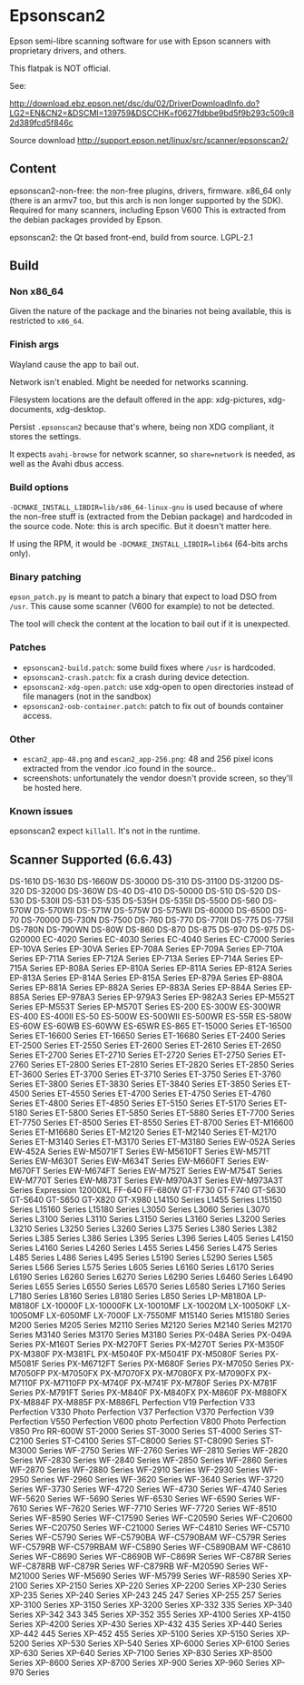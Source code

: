 Epsonscan2
==========

Epson semi-libre scanning software for use with Epson scanners with
proprietary drivers, and others.

This flatpak is NOT official.

See:

http://download.ebz.epson.net/dsc/du/02/DriverDownloadInfo.do?LG2=EN&CN2=&DSCMI=139759&DSCCHK=f0627fdbbe9bd5f9b293c509c82d389fcd5f846c

Source download
http://support.epson.net/linux/src/scanner/epsonscan2/

Content
-------

epsonscan2-non-free: the non-free plugins, drivers, firmware. x86_64
only (there is an armv7 too, but this arch is non longer supported by
the SDK). Required for many scanners, including Epson V600 This is
extracted from the debian packages provided by Epson.

epsonscan2: the Qt based front-end, build from source. LGPL-2.1

Build
-----

### Non x86_64

Given the nature of the package and the binaries not being available,
this is restricted to `x86_64`.

### Finish args

Wayland cause the app to bail out.

Network isn't enabled. Might be needed for networks scanning.

Filesystem locations are the default offered in the app: xdg-pictures,
xdg-documents, xdg-desktop.

Persist `.epsonscan2` because that's where, being non XDG compliant,
it stores the settings.

It expects `avahi-browse` for network scanner, so `share=network` is
needed, as well as the Avahi dbus access.

### Build options

`-DCMAKE_INSTALL_LIBDIR=lib/x86_64-linux-gnu` is used because of where
the non-free stuff is (extracted from the Debian package) and
hardcoded in the source code. Note: this is arch specific. But it doesn't
matter here.

If using the RPM, it would be `-DCMAKE_INSTALL_LIBDIR=lib64` (64-bits
archs only).

### Binary patching

`epson_patch.py` is meant to patch a binary that expect to load DSO
from `/usr`. This cause some scanner (V600 for example) to not be
detected.

The tool will check the content at the location to bail out if it is
unexpected.

### Patches

- `epsonscan2-build.patch`: some build fixes where `/usr` is hardcoded.
- `epsonscan2-crash.patch`: fix a crash during device detection.
- `epsonscan2-xdg-open.patch`: use xdg-open to open directories
instead of file managers (not in the sandbox)
- `epsonscan2-oob-container.patch`: patch to fix out of bounds
container access.

### Other

- `escan2_app-48.png` and `escan2_app-256.png`: 48 and 256 pixel icons
extracted from the vendor .ico found in the source..
- screenshots: unfortunately the vendor doesn't provide screen, so
they'll be hosted here.

### Known issues

epsonscan2 expect `killall`. It's not in the runtime.

Scanner Supported (6.6.43)
--------------------------

DS-1610
DS-1630
DS-1660W
DS-30000
DS-310
DS-31100
DS-31200
DS-320
DS-32000
DS-360W
DS-40
DS-410
DS-50000
DS-510
DS-520
DS-530
DS-530II
DS-531
DS-535
DS-535H
DS-535II
DS-5500
DS-560
DS-570W
DS-570WII
DS-571W
DS-575W
DS-575WII
DS-60000
DS-6500
DS-70
DS-70000
DS-730N
DS-7500
DS-760
DS-770
DS-770II
DS-775
DS-775II
DS-780N
DS-790WN
DS-80W
DS-860
DS-870
DS-875
DS-970
DS-975
DS-G20000
EC-4020 Series
EC-4030 Series
EC-4040 Series
EC-C7000 Series
EP-10VA Series
EP-30VA Series
EP-708A Series
EP-709A Series
EP-710A Series
EP-711A Series
EP-712A Series
EP-713A Series
EP-714A Series
EP-715A Series
EP-808A Series
EP-810A Series
EP-811A Series
EP-812A Series
EP-813A Series
EP-814A Series
EP-815A Series
EP-879A Series
EP-880A Series
EP-881A Series
EP-882A Series
EP-883A Series
EP-884A Series
EP-885A Series
EP-978A3 Series
EP-979A3 Series
EP-982A3 Series
EP-M552T Series
EP-M553T Series
EP-M570T Series
ES-200
ES-300W
ES-300WR
ES-400
ES-400II
ES-50
ES-500W
ES-500WII
ES-500WR
ES-55R
ES-580W
ES-60W
ES-60WB
ES-60WW
ES-65WR
ES-865
ET-15000 Series
ET-16500 Series
ET-16600 Series
ET-16650 Series
ET-16680 Series
ET-2400 Series
ET-2500 Series
ET-2550 Series
ET-2600 Series
ET-2610 Series
ET-2650 Series
ET-2700 Series
ET-2710 Series
ET-2720 Series
ET-2750 Series
ET-2760 Series
ET-2800 Series
ET-2810 Series
ET-2820 Series
ET-2850 Series
ET-3600 Series
ET-3700 Series
ET-3710 Series
ET-3750 Series
ET-3760 Series
ET-3800 Series
ET-3830 Series
ET-3840 Series
ET-3850 Series
ET-4500 Series
ET-4550 Series
ET-4700 Series
ET-4750 Series
ET-4760 Series
ET-4800 Series
ET-4850 Series
ET-5150 Series
ET-5170 Series
ET-5180 Series
ET-5800 Series
ET-5850 Series
ET-5880 Series
ET-7700 Series
ET-7750 Series
ET-8500 Series
ET-8550 Series
ET-8700 Series
ET-M16600 Series
ET-M16680 Series
ET-M2120 Series
ET-M2140 Series
ET-M2170 Series
ET-M3140 Series
ET-M3170 Series
ET-M3180 Series
EW-052A Series
EW-452A Series
EW-M5071FT Series
EW-M5610FT Series
EW-M571T Series
EW-M630T Series
EW-M634T Series
EW-M660FT Series
EW-M670FT Series
EW-M674FT Series
EW-M752T Series
EW-M754T Series
EW-M770T Series
EW-M873T Series
EW-M970A3T Series
EW-M973A3T Series
Expression 12000XL
FF-640
FF-680W
GT-F730
GT-F740
GT-S630
GT-S640
GT-S650
GT-X820
GT-X980
L14150 Series
L1455 Series
L15150 Series
L15160 Series
L15180 Series
L3050 Series
L3060 Series
L3070 Series
L3100 Series
L3110 Series
L3150 Series
L3160 Series
L3200 Series
L3210 Series
L3250 Series
L3260 Series
L375 Series
L380 Series
L382 Series
L385 Series
L386 Series
L395 Series
L396 Series
L405 Series
L4150 Series
L4160 Series
L4260 Series
L455 Series
L456 Series
L475 Series
L485 Series
L486 Series
L495 Series
L5190 Series
L5290 Series
L565 Series
L566 Series
L575 Series
L605 Series
L6160 Series
L6170 Series
L6190 Series
L6260 Series
L6270 Series
L6290 Series
L6460 Series
L6490 Series
L655 Series
L6550 Series
L6570 Series
L6580 Series
L7160 Series
L7180 Series
L8160 Series
L8180 Series
L850 Series
LP-M8180A
LP-M8180F
LX-10000F
LX-10000FK
LX-10010MF
LX-10020M
LX-10050KF
LX-10050MF
LX-6050MF
LX-7000F
LX-7550MF
M15140 Series
M15180 Series
M200 Series
M205 Series
M2110 Series
M2120 Series
M2140 Series
M2170 Series
M3140 Series
M3170 Series
M3180 Series
PX-048A Series
PX-049A Series
PX-M160T Series
PX-M270FT Series
PX-M270T Series
PX-M350F
PX-M380F
PX-M381FL
PX-M5040F
PX-M5041F
PX-M5080F Series
PX-M5081F Series
PX-M6712FT Series
PX-M680F Series
PX-M7050 Series
PX-M7050FP
PX-M7050FX
PX-M7070FX
PX-M7080FX
PX-M7090FX
PX-M7110F
PX-M7110FP
PX-M740F
PX-M741F
PX-M780F Series
PX-M781F Series
PX-M791FT Series
PX-M840F
PX-M840FX
PX-M860F
PX-M880FX
PX-M884F
PX-M885F
PX-M886FL
Perfection V19
Perfection V33
Perfection V330 Photo
Perfection V37
Perfection V370
Perfection V39
Perfection V550
Perfection V600 photo
Perfection V800 Photo
Perfection V850 Pro
RR-600W
ST-2000 Series
ST-3000 Series
ST-4000 Series
ST-C2100 Series
ST-C4100 Series
ST-C8000 Series
ST-C8090 Series
ST-M3000 Series
WF-2750 Series
WF-2760 Series
WF-2810 Series
WF-2820 Series
WF-2830 Series
WF-2840 Series
WF-2850 Series
WF-2860 Series
WF-2870 Series
WF-2880 Series
WF-2910 Series
WF-2930 Series
WF-2950 Series
WF-2960 Series
WF-3620 Series
WF-3640 Series
WF-3720 Series
WF-3730 Series
WF-4720 Series
WF-4730 Series
WF-4740 Series
WF-5620 Series
WF-5690 Series
WF-6530 Series
WF-6590 Series
WF-7610 Series
WF-7620 Series
WF-7710 Series
WF-7720 Series
WF-8510 Series
WF-8590 Series
WF-C17590 Series
WF-C20590 Series
WF-C20600 Series
WF-C20750 Series
WF-C21000 Series
WF-C4810 Series
WF-C5710 Series
WF-C5790 Series
WF-C5790BA
WF-C5790BAM
WF-C579R Series
WF-C579RB
WF-C579RBAM
WF-C5890 Series
WF-C5890BAM
WF-C8610 Series
WF-C8690 Series
WF-C8690B
WF-C869R Series
WF-C878R Series
WF-C878RB
WF-C879R Series
WF-C879RB
WF-M20590 Series
WF-M21000 Series
WF-M5690 Series
WF-M5799 Series
WF-R8590 Series
XP-2100 Series
XP-2150 Series
XP-220 Series
XP-2200 Series
XP-230 Series
XP-235 Series
XP-240 Series
XP-243 245 247 Series
XP-255 257 Series
XP-3100 Series
XP-3150 Series
XP-3200 Series
XP-332 335 Series
XP-340 Series
XP-342 343 345 Series
XP-352 355 Series
XP-4100 Series
XP-4150 Series
XP-4200 Series
XP-430 Series
XP-432 435 Series
XP-440 Series
XP-442 445 Series
XP-452 455 Series
XP-5100 Series
XP-5150 Series
XP-5200 Series
XP-530 Series
XP-540 Series
XP-6000 Series
XP-6100 Series
XP-630 Series
XP-640 Series
XP-7100 Series
XP-830 Series
XP-8500 Series
XP-8600 Series
XP-8700 Series
XP-900 Series
XP-960 Series
XP-970 Series
